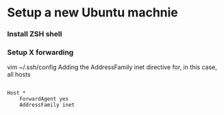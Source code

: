 # Setup a new Ubuntu machnie

### Install ZSH shell


### Setup X forwarding
vim ~/.ssh/config
Adding the AddressFamily inet directive for, in this case, all hosts
<pre><code>
Host *
    ForwardAgent yes
    AddressFamily inet
</code></pre>
